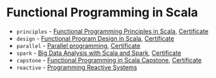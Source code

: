 # Functional Programming in Scala

* `principles` - [Functional Programming Principles in Scala](https://www.coursera.org/learn/progfun1), [Certificate](https://www.coursera.org/account/accomplishments/certificate/UFWEUJZ45X84)
* `design` - [Functional Program Design in Scala](https://www.coursera.org/learn/progfun2), [Certificate](https://www.coursera.org/account/accomplishments/certificate/FTULT3VGP8K2)
* `parallel` - [Parallel programming](https://www.coursera.org/learn/parprog1), [Certificate](https://www.coursera.org/account/accomplishments/certificate/PDV5PTUGD2DU)
* `spark` - [Big Data Analysis with Scala and Spark](https://www.coursera.org/learn/scala-spark-big-data), [Certificate](https://www.coursera.org/account/accomplishments/certificate/HDT86DQ4GF3T)
* `capstone` - [Functional Programming in Scala Capstone](https://www.coursera.org/learn/scala-capstone), [Certificate](https://www.coursera.org/account/accomplishments/certificate/FLQGR3W83U9W)
* `reactive` - [Programming Reactive Systems](https://www.edx.org/course/programming-reactive-systems)
